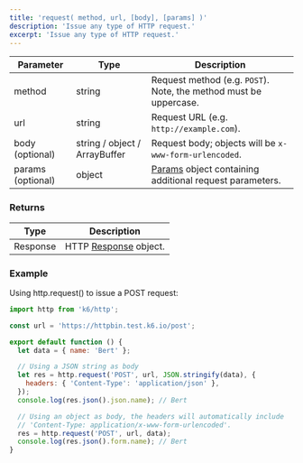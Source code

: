 ```yaml
---
title: 'request( method, url, [body], [params] )'
description: 'Issue any type of HTTP request.'
excerpt: 'Issue any type of HTTP request.'
---
```


| Parameter         | Type                          | Description                                                                                     |
| ----------------- | ----------------------------- | ----------------------------------------------------------------------------------------------- |
| method            | string                        | Request method (e.g. `POST`). Note, the method must be uppercase.                               |
| url               | string                        | Request URL (e.g. `http://example.com`).                                                        |
| body (optional)   | string / object / ArrayBuffer | Request body; objects will be `x-www-form-urlencoded`.                                          |
| params (optional) | object                        | [Params](/javascript-api/v0.31/k6-http/params) object containing additional request parameters. |

### Returns

| Type     | Description                                                     |
| -------- | --------------------------------------------------------------- |
| Response | HTTP [Response](/javascript-api/v0.31/k6-http/response) object. |

### Example

Using http.request() to issue a POST request:

<CodeGroup labels={[]}>

```javascript
import http from 'k6/http';

const url = 'https://httpbin.test.k6.io/post';

export default function () {
  let data = { name: 'Bert' };

  // Using a JSON string as body
  let res = http.request('POST', url, JSON.stringify(data), {
    headers: { 'Content-Type': 'application/json' },
  });
  console.log(res.json().json.name); // Bert

  // Using an object as body, the headers will automatically include
  // 'Content-Type: application/x-www-form-urlencoded'.
  res = http.request('POST', url, data);
  console.log(res.json().form.name); // Bert
}
```

</CodeGroup>
